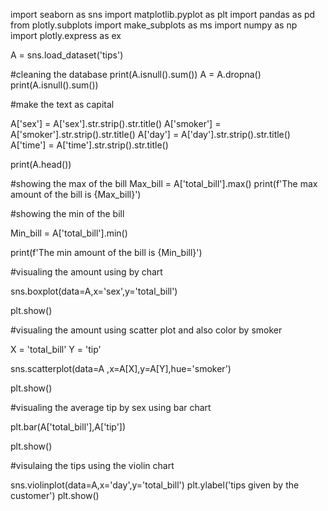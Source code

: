 import seaborn as sns
import matplotlib.pyplot as plt
import pandas as pd
from plotly.subplots import make_subplots as ms
import numpy as np
import plotly.express as ex


A = sns.load_dataset('tips')

#cleaning the database
print(A.isnull().sum())
A = A.dropna()
print(A.isnull().sum())


#make the text as capital
 
A['sex'] = A['sex'].str.strip().str.title()
A['smoker'] = A['smoker'].str.strip().str.title()
A['day'] = A['day'].str.strip().str.title()
A['time'] = A['time'].str.strip().str.title()

print(A.head())

#showing the max of the bill
Max_bill = A['total_bill'].max()
print(f'The max amount of the bill is {Max_bill}')

#showing the min of the bill

Min_bill = A['total_bill'].min()

print(f'The min amount of the bill is {Min_bill}')

#visualing the amount using by chart

sns.boxplot(data=A,x='sex',y='total_bill')

plt.show()

#visualing the amount using scatter plot and also color by smoker

X = 'total_bill'
Y = 'tip'

sns.scatterplot(data=A ,x=A[X],y=A[Y],hue='smoker')

plt.show()

#visualing the average tip by sex using bar chart

plt.bar(A['total_bill'],A['tip'])

plt.show()

#visulaing the tips using the violin chart

sns.violinplot(data=A,x='day',y='total_bill')
plt.ylabel('tips given by the customer')
plt.show()

